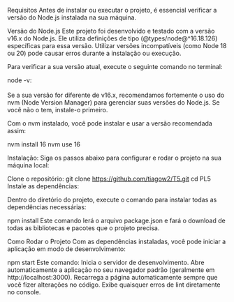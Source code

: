 Requisitos
Antes de instalar ou executar o projeto, é essencial verificar a versão do Node.js instalada na sua máquina.

Versão do Node.js
Este projeto foi desenvolvido e testado com a versão v16.x do Node.js. Ele utiliza definições de tipo (@types/node@^16.18.126) específicas para essa versão. Utilizar versões incompatíveis (como Node 18 ou 20) pode causar erros durante a instalação ou execução.

Para verificar a sua versão atual, execute o seguinte comando no terminal:

node -v:
<br></br>
Se a sua versão for diferente de v16.x, recomendamos fortemente o uso do nvm (Node Version Manager) para gerenciar suas versões do Node.js. Se você não o tem, instale-o primeiro.

Com o nvm instalado, você pode instalar e usar a versão recomendada assim:

nvm install 16
nvm use 16

Instalação:
Siga os passos abaixo para configurar e rodar o projeto na sua máquina local:

Clone o repositório:
git clone https://github.com/tiagow2/T5.git
cd PL5
Instale as dependências:

Dentro do diretório do projeto, execute o comando para instalar todas as dependências necessárias:

npm install
Este comando lerá o arquivo package.json e fará o download de todas as bibliotecas e pacotes que o projeto precisa.

Como Rodar o Projeto
Com as dependências instaladas, você pode iniciar a aplicação em modo de desenvolvimento:

npm start
Este comando:
Inicia o servidor de desenvolvimento.
Abre automaticamente a aplicação no seu navegador padrão (geralmente em http://localhost:3000).
Recarrega a página automaticamente sempre que você fizer alterações no código.
Exibe quaisquer erros de lint diretamente no console.
